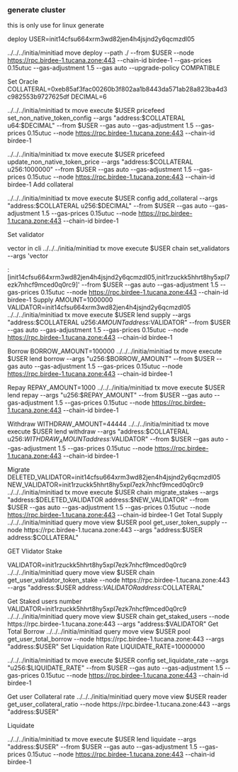 ### generate cluster

this is only use for linux generate






deploy USER=init14cfsu664xrm3wd82jen4h4jsjnd2y6qcmzdl05

../../../initia/minitiad move deploy --path ./ --from $USER --node https://rpc.birdee-1.tucana.zone:443 --chain-id birdee-1 --gas-prices 0.15utuc --gas-adjustment 1.5 --gas auto --upgrade-policy COMPATIBLE

Set Oracle COLLATERAL=0xeb85af3fac00260b3f802aa1b8443da571ab28a823ba4d3c982553b9727625df DECIMAL=6

../../../initia/minitiad tx move execute $USER pricefeed set_non_native_token_config --args "address:$COLLATERAL u64:$DECIMAL" --from $USER --gas auto --gas-adjustment 1.5 --gas-prices 0.15utuc --node https://rpc.birdee-1.tucana.zone:443 --chain-id birdee-1

../../../initia/minitiad tx move execute $USER pricefeed update_non_native_token_price --args "address:$COLLATERAL u256:1000000" --from $USER --gas auto --gas-adjustment 1.5 --gas-prices 0.15utuc --node https://rpc.birdee-1.tucana.zone:443 --chain-id birdee-1 Add collateral

../../../initia/minitiad tx move execute $USER config add_collateral --args "address:$COLLATERAL u256:$DECIMAL" --from $USER --gas auto --gas-adjustment 1.5 --gas-prices 0.15utuc --node https://rpc.birdee-1.tucana.zone:443 --chain-id birdee-1

Set validator

vector in cli ../../../initia/minitiad tx move execute $USER chain set_validators --args 'vector

:[init14cfsu664xrm3wd82jen4h4jsjnd2y6qcmzdl05,init1rzuckk5hhrt8hy5xpl7ezk7nhcf9mced0q0rc9]' --from $USER --gas auto --gas-adjustment 1.5 --gas-prices 0.15utuc --node https://rpc.birdee-1.tucana.zone:443 --chain-id birdee-1
Supply AMOUNT=1000000 VALIDATOR=init14cfsu664xrm3wd82jen4h4jsjnd2y6qcmzdl05 ../../../initia/minitiad tx move execute $USER lend supply --args "address:$COLLATERAL u256:$AMOUNT address:$VALIDATOR" --from $USER --gas auto --gas-adjustment 1.5 --gas-prices 0.15utuc --node https://rpc.birdee-1.tucana.zone:443 --chain-id birdee-1

Borrow BORROW_AMOUNT=100000 ../../../initia/minitiad tx move execute $USER lend borrow --args "u256:$BORROW_AMOUNT" --from $USER --gas auto --gas-adjustment 1.5 --gas-prices 0.15utuc --node https://rpc.birdee-1.tucana.zone:443 --chain-id birdee-1

Repay REPAY_AMOUNT=1000 ../../../initia/minitiad tx move execute $USER lend repay --args "u256:$REPAY_AMOUNT" --from $USER --gas auto --gas-adjustment 1.5 --gas-prices 0.15utuc --node https://rpc.birdee-1.tucana.zone:443 --chain-id birdee-1

Withdraw WITHDRAW_AMOUNT=44444 ../../../initia/minitiad tx move execute $USER lend withdraw --args "address:$COLLATERAL u256:$WITHDRAW_AMOUNT address:$VALIDATOR" --from $USER --gas auto --gas-adjustment 1.5 --gas-prices 0.15utuc --node https://rpc.birdee-1.tucana.zone:443 --chain-id birdee-1

Migrate DELETED_VALIDATOR=init14cfsu664xrm3wd82jen4h4jsjnd2y6qcmzdl05 NEW_VALIDATOR=init1rzuckk5hhrt8hy5xpl7ezk7nhcf9mced0q0rc9 ../../../initia/minitiad tx move execute $USER chain migrate_stakes --args "address:$DELETED_VALIDATOR address:$NEW_VALIDATOR" --from $USER --gas auto --gas-adjustment 1.5 --gas-prices 0.15utuc --node https://rpc.birdee-1.tucana.zone:443 --chain-id birdee-1 Get Total Supply ../../../initia/minitiad query move view $USER pool get_user_token_supply --node https://rpc.birdee-1.tucana.zone:443 --args "address:$USER address:$COLLATERAL"

GET Vlidator Stake

VALIDATOR=init1rzuckk5hhrt8hy5xpl7ezk7nhcf9mced0q0rc9 ../../../initia/minitiad query move view $USER chain get_user_validator_token_stake --node https://rpc.birdee-1.tucana.zone:443 --args "address:$USER address:$VALIDATOR address:$COLLATERAL"

Get Staked users number VALIDATOR=init1rzuckk5hhrt8hy5xpl7ezk7nhcf9mced0q0rc9 ../../../initia/minitiad query move view $USER chain get_staked_users --node https://rpc.birdee-1.tucana.zone:443 --args "address:$VALIDATOR" Get Total Borrow ../../../initia/minitiad query move view $USER pool get_user_total_borrow --node https://rpc.birdee-1.tucana.zone:443 --args "address:$USER" Set Liquidation Rate LIQUIDATE_RATE=10000000

../../../initia/minitiad tx move execute $USER config set_liquidate_rate --args "u256:$LIQUIDATE_RATE" --from $USER --gas auto --gas-adjustment 1.5 --gas-prices 0.15utuc --node https://rpc.birdee-1.tucana.zone:443 --chain-id birdee-1

Get user Collateral rate ../../../initia/minitiad query move view $USER reader get_user_collateral_ratio --node https://rpc.birdee-1.tucana.zone:443 --args "address:$USER"

Liquidate

../../../initia/minitiad tx move execute $USER lend liquidate --args "address:$USER" --from $USER --gas auto --gas-adjustment 1.5 --gas-prices 0.15utuc --node https://rpc.birdee-1.tucana.zone:443 --chain-id birdee-1